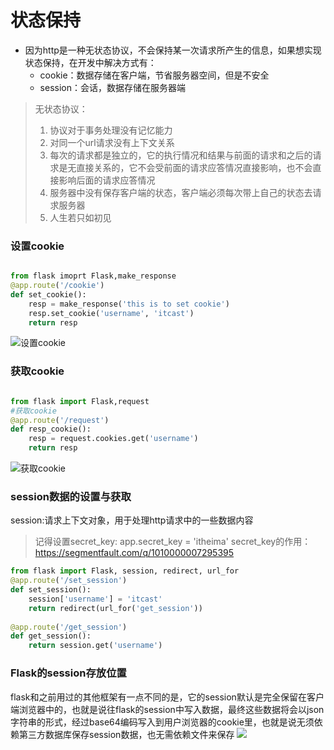 # 状态保持

- 因为http是一种无状态协议，不会保持某一次请求所产生的信息，如果想实现状态保持，在开发中解决方式有：
    - cookie：数据存储在客户端，节省服务器空间，但是不安全
    - session：会话，数据存储在服务器端
    
> 无状态协议：
> 1. 协议对于事务处理没有记忆能力
> 2. 对同一个url请求没有上下文关系
> 3. 每次的请求都是独立的，它的执行情况和结果与前面的请求和之后的请求是无直接关系的，它不会受前面的请求应答情况直接影响，也不会直接影响后面的请求应答情况
> 4. 服务器中没有保存客户端的状态，客户端必须每次带上自己的状态去请求服务器
> 5. 人生若只如初见


### 设置cookie

```python

from flask imoprt Flask,make_response
@app.route('/cookie')
def set_cookie():
	resp = make_response('this is to set cookie')
	resp.set_cookie('username', 'itcast')
	return resp
```

![设置cookie](/assets/cookie.png)


### 获取cookie

```python

from flask import Flask,request
#获取cookie
@app.route('/request')
def resp_cookie():
    resp = request.cookies.get('username')
    return resp

```

![获取cookie](/assets/获取cookie.png)

### session数据的设置与获取

session:请求上下文对象，用于处理http请求中的一些数据内容
> 记得设置secret_key: app.secret_key = 'itheima'
> secret_key的作用：https://segmentfault.com/q/1010000007295395
	
```python
from flask import Flask, session, redirect, url_for
@app.route('/set_session')
def set_session():
	session['username'] = 'itcast'
	return redirect(url_for('get_session'))
	
@app.route('/get_session')
def get_session():
	return session.get('username')
```



### Flask的session存放位置

flask和之前用过的其他框架有一点不同的是，它的session默认是完全保留在客户端浏览器中的，也就是说往flask的session中写入数据，最终这些数据将会以json字符串的形式，经过base64编码写入到用户浏览器的cookie里，也就是说无须依赖第三方数据库保存session数据，也无需依赖文件来保存
![](/assets/Flask中Session存放位置.png)
